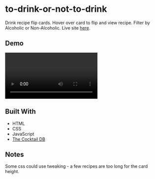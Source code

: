 # to-drink-or-not-to-drink
Drink recipe flip cards.
Hover over card to flip and view recipe.
Filter by Alcoholic or Non-Alcoholic.
Live site [here]().

## Demo
![Demo Video](demo.mov)

## Built With
* HTML
* CSS
* JavaScript 
* [The Cocktail DB](https://www.thecocktaildb.com/)

## Notes
Some css could use tweaking - a few recipes are too long for the card height. 
